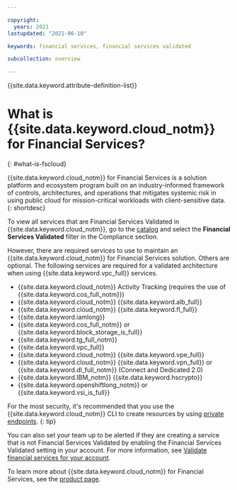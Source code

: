 ```yaml
---

copyright:
  years: 2021
lastupdated: "2021-06-10"

keywords: financial services, financial services validated

subcollection: overview

---
```


{{site.data.keyword.attribute-definition-list}}

# What is {{site.data.keyword.cloud_notm}} for Financial Services?
{: #what-is-fscloud}

{{site.data.keyword.cloud_notm}} for Financial Services is a solution platform and ecosystem program built on an industry-informed framework of controls, architectures, and operations that mitigates systemic risk in using public cloud for mission-critical workloads with client-sensitive data.
{: shortdesc}

To view all services that are Financial Services Validated in {{site.data.keyword.cloud_notm}}, go to the [catalog](https://cloud.ibm.com/catalog?search=label%3Afs_ready#services) and select the **Financial Services Validated** filter in the Compliance section.

However, there are required services to use to maintain an {{site.data.keyword.cloud_notm}} for Financial Services solution. Others are optional. The following services are required for a validated architecture when using {{site.data.keyword.vpc_full}} services. 

* {{site.data.keyword.cloud_notm}} Activity Tracking (requires the use of {{site.data.keyword.cos_full_notm}})
* {{site.data.keyword.cloud_notm}} {{site.data.keyword.alb_full}}
* {{site.data.keyword.cloud_notm}} {{site.data.keyword.fl_full}}
* {{site.data.keyword.iamlong}}
* {{site.data.keyword.cos_full_notm}} or {{site.data.keyword.block_storage_is_full}}
* {{site.data.keyword.tg_full_notm}}
* {{site.data.keyword.vpc_full}}
* {{site.data.keyword.cloud_notm}} {{site.data.keyword.vpe_full}}
* {{site.data.keyword.cloud_notm}} {{site.data.keyword.vpn_full}} or {{site.data.keyword.dl_full_notm}} (Connect and Dedicated 2.0)
* {{site.data.keyword.IBM_notm}} {{site.data.keyword.hscrypto}}
* {{site.data.keyword.openshiftlong_notm}} or {{site.data.keyword.vsi_is_full}}

For the most security, it's recommended that you use the {{site.data.keyword.cloud_notm}} CLI to create resources by using [private endpoints](/docs/cli?topic=cli-service-connection).
{: tip}

You can also set your team up to be alerted if they are creating a service that is not Financial Services Validated by enabling the Financial Services Validated setting in your account. For more information, see [Validate financial services for your account](/docs/account?topic=account-enabling-fs-validated).

To learn more about {{site.data.keyword.cloud_notm}} for Financial Services, see the [product page](https://www.ibm.com/cloud/financial-services).


